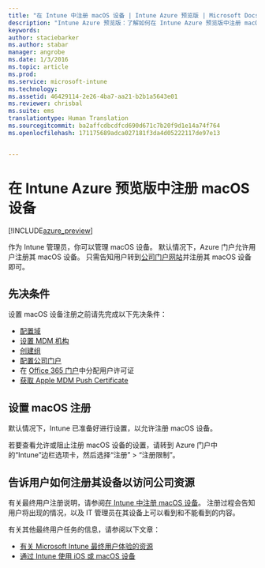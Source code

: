 ```yaml
---
title: "在 Intune 中注册 macOS 设备 | Intune Azure 预览版 | Microsoft Docs"
description: "Intune Azure 预览版：了解如何在 Intune Azure 预览版中注册 macOS 设备。"
keywords: 
author: staciebarker
ms.author: stabar
manager: angrobe
ms.date: 1/3/2016
ms.topic: article
ms.prod: 
ms.service: microsoft-intune
ms.technology: 
ms.assetid: 46429114-2e26-4ba7-aa21-b2b1a5643e01
ms.reviewer: chrisbal
ms.suite: ems
translationtype: Human Translation
ms.sourcegitcommit: ba2affcdbcdfcd690d671c7b20f9d1e14a74f764
ms.openlocfilehash: 171175689adca027181f3da4d05222117de97e13


---
```


# <a name="enroll-macos-devices-in-intune-azure-preview"></a>在 Intune Azure 预览版中注册 macOS 设备

[!INCLUDE[azure_preview](../includes/azure_preview.md)]

作为 Intune 管理员，你可以管理 macOS 设备。 默认情况下，Azure 门户允许用户注册其 macOS 设备。 只需告知用户转到[公司门户网站](http://portal.manage.microsoft.com)并注册其 macOS 设备即可。 

## <a name="prerequisites"></a>先决条件

设置 macOS 设备注册之前请先完成以下先决条件：

- [配置域](https://docs.microsoft.com/intune/get-started/start-with-a-paid-subscription-to-microsoft-intune-step-2)
- [设置 MDM 机构](set-mdm-authority.md)
- [创建组](https://docs.microsoft.com/intune/get-started/start-with-a-paid-subscription-to-microsoft-intune-step-5)
- [配置公司门户](/intune-azure/manage-apps/company-portal-app.md)
- 在 [Office 365 门户](http://go.microsoft.com/fwlink/p/?LinkId=698854)中分配用户许可证
- [获取 Apple MDM Push Certificate](get-an-apple-mdm-push-certificate.md)

## <a name="set-up-macos-enrollment"></a>设置 macOS 注册

默认情况下，Intune 已准备好进行设置，以允许注册 macOS 设备。 

若要查看允许或阻止注册 macOS 设备的设置，请转到 Azure 门户中的“Intune”边栏选项卡，然后选择“注册” > “注册限制”。 

## <a name="tell-your-users-how-to-enroll-their-devices-to-access-company-resources"></a>告诉用户如何注册其设备以访问公司资源

有关最终用户注册说明，请参阅[在 Intune 中注册 macOS 设备](https://docs.microsoft.com/intune/enduser/enroll-your-device-in-intune-macos)。 注册过程会告知用户将出现的情况，以及 IT 管理员在其设备上可以看到和不能看到的内容。

有关其他最终用户任务的信息，请参阅以下文章：

- [有关 Microsoft Intune 最终用户体验的资源](https://docs.microsoft.com/intune/deploy-use/what-to-tell-your-end-users-about-using-microsoft-intune)
- [通过 Intune 使用 iOS 或 macOS 设备](https://docs.microsoft.com/intune/enduser/using-your-ios-or-mac-os-x-device-with-intune)


<!--HONumber=Feb17_HO1-->


